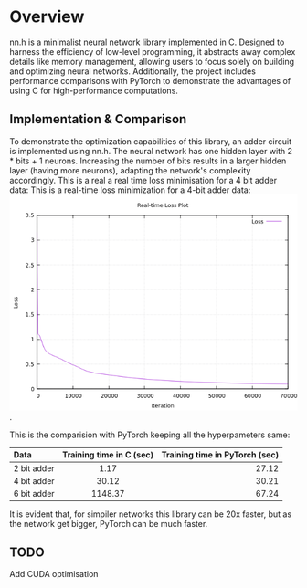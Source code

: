 
# Overview

nn.h is a minimalist neural network library implemented in C. Designed to harness the efficiency of low-level programming, it abstracts away complex details like memory management, allowing users to focus solely on building and optimizing neural networks. Additionally, the project includes performance comparisons with PyTorch to demonstrate the advantages of using C for high-performance computations.


## Implementation & Comparison
To demonstrate the optimization capabilities of this library, an adder circuit is implemented using nn.h. The neural network has one hidden layer with 2 * bits + 1 neurons. Increasing the number of bits results in a larger hidden layer (having more neurons), adapting the network's complexity accordingly. This is a real a real time loss minimisation for a 4 bit adder data:
This is a real-time loss minimization for a 4-bit adder data:  
![Loss Optimisation](https://github.com/itoufik/Building-a-NN-library-in-C/blob/master/demos/loss_plot.png)
.

This is the comparision with PyTorch keeping all the hyperpameters same:

| Data   | Training time in C (sec)   | Training time in PyTorch (sec)  |
|:-------------|:--------------:|-------------:|
| 2 bit adder         | 1.17      | 27.12          |
| 4 bit adder    | 30.12 | 30.21          |
| 6 bit adder    | 1148.37 | 67.24         |

It is evident that, for simpiler networks this library can be 20x faster, but as the network get bigger, PyTorch can be much faster.
## TODO
Add CUDA optimisation